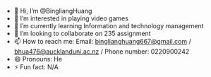 - 👋 Hi, I’m @BingliangHuang
- 👀 I’m interested in playing video games
- 🌱 I’m currently learning Information and technology management
- 💞️ I’m looking to collaborate on 235 assignment
- 📫 How to reach me: Email: binglianghuang667@gmail.com / bhua476@aucklanduni.ac.nz / Phone number: 0220900242
- 😄 Pronouns: He
- ⚡ Fun fact: N/A

<!---
BingliangHuang/BingliangHuang is a ✨ special ✨ repository because its `README.md` (this file) appears on your GitHub profile.
You can click the Preview link to take a look at your changes.
--->
